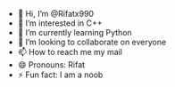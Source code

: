 - 👋 Hi, I’m @Rifatx990
- 👀 I’m interested in C++
- 🌱 I’m currently learning Python
- 💞️ I’m looking to collaborate on everyone 
- 📫 How to reach me my mail
- 😄 Pronouns: Rifat
- ⚡ Fun fact: I am a noob

<!---
Rifatx990/Rifatx990 is a ✨ special ✨ repository because its `README.md` (this file) appears on your GitHub profile.
You can click the Preview link to take a look at your changes.
--->
